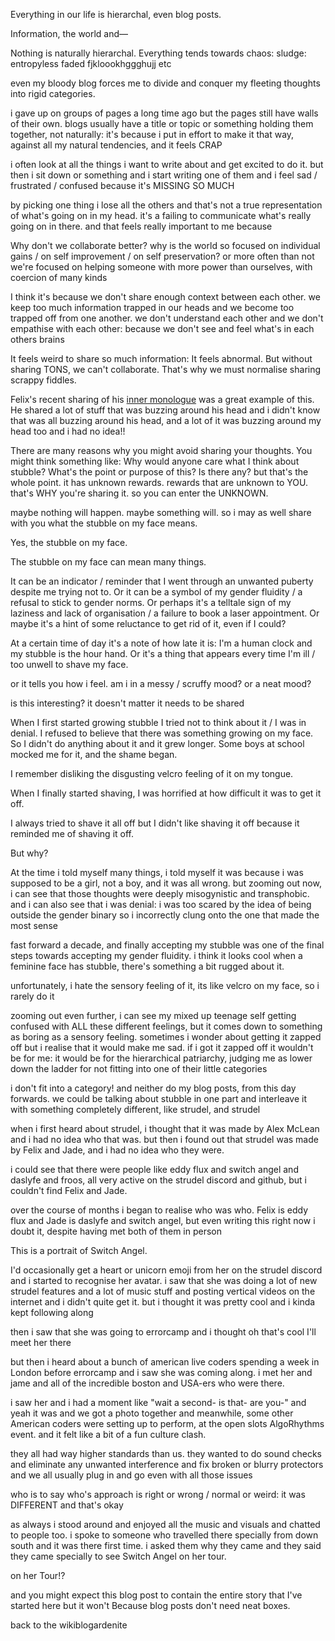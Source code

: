 Everything in our life is hierarchal, even blog posts.

Information, the world and—

Nothing is naturally hierarchal. Everything tends towards chaos: sludge: entropyless faded fjkloookhggghujj etc

even my bloody blog forces me to divide and conquer my fleeting thoughts into rigid categories.

i gave up on groups of pages a long time ago but the pages still have walls of their own. blogs usually have a title or topic or something holding them together, not naturally: it's because i put in effort to make it that way, against all my natural tendencies, and it feels CRAP

i often look at all the things i want to write about and get excited to do it. but then i sit down or something and i start writing one of them and i feel sad / frustrated / confused because it's MISSING SO MUCH

by picking one thing i lose all the others and that's not a true representation of what's going on in my head. it's a failing to communicate what's really going on in there. and that feels really important to me because

Why don't we collaborate better? why is the world so focused on individual gains / on self improvement / on self preservation? or more often than not we're focused on helping someone with more power than ourselves, with coercion of many kinds

I think it's because we don't share enough context between each other. we keep too much information trapped in our heads and we become too trapped off from one another. we don't understand each other and we don't empathise with each other: because we don't see and feel what's in each others brains

It feels weird to share so much information: It feels abnormal. But without sharing TONS, we can't collaborate. That's why we must normalise sharing scrappy fiddles.

Felix's recent sharing of his [inner monologue](https://garten.salat.dev/audio-in-c/puzzle.html) was a great example of this. He shared a lot of stuff that was buzzing around his head and i didn't know that was all buzzing around his head, and a lot of it was buzzing around my head too and i had no idea!!

There are many reasons why you might avoid sharing your thoughts. You might think something like: Why would anyone care what I think about stubble? What's the point or purpose of this? Is there any? but that's the whole point. it has unknown rewards. rewards that are unknown to YOU. that's WHY you're sharing it. so you can enter the UNKNOWN.

maybe nothing will happen. maybe something will. so i may as well share with you what the stubble on my face means.

Yes, the stubble on my face.

The stubble on my face can mean many things.

It can be an indicator / reminder that I went through an unwanted puberty despite me trying not to. Or it can be a symbol of my gender fluidity / a refusal to stick to gender norms. Or perhaps it's a telltale sign of my laziness and lack of organisation / a failure to book a laser appointment. Or maybe it's a hint of some reluctance to get rid of it, even if I could?

At a certain time of day it's a note of how late it is: I'm a human clock and my stubble is the hour hand. Or it's a thing that appears every time I'm ill / too unwell to shave my face.

or it tells you how i feel. am i in a messy / scruffy mood? or a neat mood?

is this interesting? it doesn't matter it needs to be shared

When I first started growing stubble I tried not to think about it / I was in denial. I refused to believe that there was something growing on my face. So I didn't do anything about it and it grew longer. Some boys at school mocked me for it, and the shame began.

I remember disliking the disgusting velcro feeling of it on my tongue.

When I finally started shaving, I was horrified at how difficult it was to get it off.

I always tried to shave it all off but I didn't like shaving it off because it reminded me of shaving it off.

But why?

At the time i told myself many things, i told myself it was because i was supposed to be a girl, not a boy, and it was all wrong. but zooming out now, i can see that those thoughts were deeply misogynistic and transphobic. and i can also see that i was denial: i was too scared by the idea of being outside the gender binary so i incorrectly clung onto the one that made the most sense

fast forward a decade, and finally accepting my stubble was one of the final steps towards accepting my gender fluidity. i think it looks cool when a feminine face has stubble, there's something a bit rugged about it.

unfortunately, i hate the sensory feeling of it, its like velcro on my face, so i rarely do it

zooming out even further, i can see my mixed up teenage self getting confused with ALL these different feelings, but it comes down to something as boring as a sensory feeling. sometimes i wonder about getting it zapped off but i realise that it would make me sad. if i got it zapped off it wouldn't be for me: it would be for the hierarchical patriarchy, judging me as lower down the ladder for not fitting into one of their little categories

i don't fit into a category! and neither do my blog posts, from this day forwards. we could be talking about stubble in one part and interleave it with something completely different, like strudel, and strudel

when i first heard about strudel, i thought that it was made by Alex McLean and i had no idea who that was. but then i found out that strudel was made by Felix and Jade, and i had no idea who they were.

i could see that there were people like eddy flux and switch angel and daslyfe and froos, all very active on the strudel discord and github, but i couldn't find Felix and Jade.

over the course of months i began to realise who was who. Felix is eddy flux and Jade is daslyfe and switch angel, but even writing this right now i doubt it, despite having met both of them in person

This is a portrait of Switch Angel.

I'd occasionally get a heart or unicorn emoji from her on the strudel discord and i started to recognise her avatar. i saw that she was doing a lot of new strudel features and a lot of music stuff and posting vertical videos on the internet and i didn't quite get it. but i thought it was pretty cool and i kinda kept following along

then i saw that she was going to errorcamp and i thought oh that's cool I'll meet her there

but then i heard about a bunch of american live coders spending a week in London before errorcamp and i saw she was coming along. i met her and jame and all of the incredible boston and USA-ers who were there.

i saw her and i had a moment like "wait a second- is that- are you-" and yeah it was and we got a photo together and meanwhile, some other American coders were setting up to perform, at the open slots AlgoRhythms event. and it felt like a bit of a fun culture clash.

they all had way higher standards than us. they wanted to do sound checks and eliminate any unwanted interference and fix broken or blurry protectors and we all usually plug in and go even with all those issues

who is to say who's approach is right or wrong / normal or weird: it was DIFFERENT and that's okay

as always i stood around and enjoyed all the music and visuals and chatted to people too. i spoke to someone who travelled there specially from down south and it was there first time. i asked them why they came and they said they came specially to see Switch Angel on her tour.

on her Tour!?

and you might expect this blog post to contain the entire story that I've started here but it won't Because blog posts don't need neat boxes.

back to the wikiblogardenite
